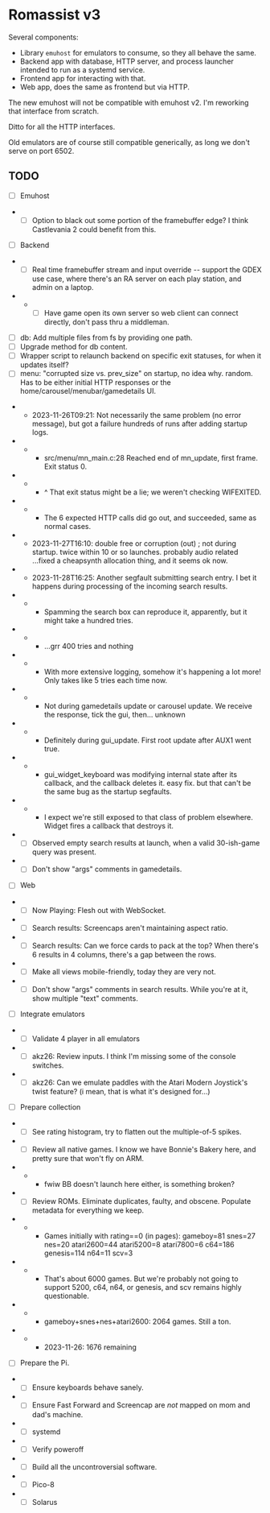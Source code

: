 # Romassist v3

Several components:
- Library `emuhost` for emulators to consume, so they all behave the same.
- Backend app with database, HTTP server, and process launcher intended to run as a systemd service.
- Frontend app for interacting with that.
- Web app, does the same as frontend but via HTTP.

The new emuhost will not be compatible with emuhost v2. I'm reworking that interface from scratch.

Ditto for all the HTTP interfaces.

Old emulators are of course still compatible generically, as long we don't serve on port 6502.

## TODO

- [ ] Emuhost
- - [ ] Option to black out some portion of the framebuffer edge? I think Castlevania 2 could benefit from this.
- [ ] Backend
- - [ ] Real time framebuffer stream and input override -- support the GDEX use case, where there's an RA server on each play station, and admin on a laptop.
- - - [ ] Have game open its own server so web client can connect directly, don't pass thru a middleman.
- [ ] db: Add multiple files from fs by providing one path.
- [ ] Upgrade method for db content.
- [ ] Wrapper script to relaunch backend on specific exit statuses, for when it updates itself?
- [ ] menu: "corrupted size vs. prev_size" on startup, no idea why. random. Has to be either initial HTTP responses or the home/carousel/menubar/gamedetails UI.
- - 2023-11-26T09:21: Not necessarily the same problem (no error message), but got a failure hundreds of runs after adding startup logs.
- - - src/menu/mn_main.c:28 Reached end of mn_update, first frame. Exit status 0.
- - - ^ That exit status might be a lie; we weren't checking WIFEXITED.
- - - The 6 expected HTTP calls did go out, and succeeded, same as normal cases.
- - 2023-11-27T16:10: double free or corruption (out) ; not during startup. twice within 10 or so launches. probably audio related ...fixed a cheapsynth allocation thing, and it seems ok now.
- - 2023-11-28T16:25: Another segfault submitting search entry. I bet it happens during processing of the incoming search results.
- - - Spamming the search box can reproduce it, apparently, but it might take a hundred tries.
- - - ...grr 400 tries and nothing
- - - With more extensive logging, somehow it's happening a lot more! Only takes like 5 tries each time now.
- - - Not during gamedetails update or carousel update. We receive the response, tick the gui, then... unknown
- - - Definitely during gui_update. First root update after AUX1 went true.
- - - gui_widget_keyboard was modifying internal state after its callback, and the callback deletes it. easy fix. but that can't be the same bug as the startup segfaults.
- - - I expect we're still exposed to that class of problem elsewhere. Widget fires a callback that destroys it.
- - [ ] Observed empty search results at launch, when a valid 30-ish-game query was present.
- - [ ] Don't show "args" comments in gamedetails.
- [ ] Web
- - [ ] Now Playing: Flesh out with WebSocket.
- - [ ] Search results: Screencaps aren't maintaining aspect ratio.
- - [ ] Search results: Can we force cards to pack at the top? When there's 6 results in 4 columns, there's a gap between the rows.
- - [ ] Make all views mobile-friendly, today they are very not.
- - [ ] Don't show "args" comments in search results. While you're at it, show multiple "text" comments.
- [ ] Integrate emulators
- - [ ] Validate 4 player in all emulators
- - [ ] akz26: Review inputs. I think I'm missing some of the console switches.
- - [ ] akz26: Can we emulate paddles with the Atari Modern Joystick's twist feature? (i mean, that is what it's designed for...)
- [ ] Prepare collection
- - [ ] See rating histogram, try to flatten out the multiple-of-5 spikes.
- - [ ] Review all native games. I know we have Bonnie's Bakery here, and pretty sure that won't fly on ARM.
- - - fwiw BB doesn't launch here either, is something broken?
- - [ ] Review ROMs. Eliminate duplicates, faulty, and obscene. Populate metadata for everything we keep.
- - - Games initially with rating==0 (in pages): gameboy=81 snes=27 nes=20 atari2600=44 atari5200=8 atari7800=6 c64=186 genesis=114 n64=11 scv=3
- - - That's about 6000 games. But we're probably not going to support 5200, c64, n64, or genesis, and scv remains highly questionable.
- - - gameboy+snes+nes+atari2600: 2064 games. Still a ton.
- - - 2023-11-26: 1676 remaining
- [ ] Prepare the Pi.
- - [ ] Ensure keyboards behave sanely.
- - [ ] Ensure Fast Forward and Screencap are *not* mapped on mom and dad's machine.
- - [ ] systemd
- - [ ] Verify poweroff
- - [ ] Build all the uncontroversial software.
- - [ ] Pico-8
- - [ ] Solarus
